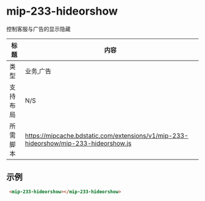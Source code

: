 
# mip-233-hideorshow

控制客服与广告的显示隐藏

标题|内容
----|----
类型|业务,广告
支持布局|N/S
所需脚本|https://mipcache.bdstatic.com/extensions/v1/mip-233-hideorshow/mip-233-hideorshow.js


## 示例

``` html
 <mip-233-hideorshow></mip-233-hideorshow>
```
